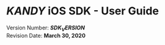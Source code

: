 # $KANDY$ iOS SDK - User Guide
Version Number: **$SDK_VERSION$**
<br>
Revision Date: **March 30, 2020**
